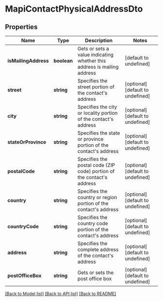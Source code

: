 # MapiContactPhysicalAddressDto

## Properties
Name | Type | Description | Notes
------------ | ------------- | ------------- | -------------
**isMailingAddress** | **boolean** | Gets or sets a value indicating whether this address is mailing address              | [default to undefined]
**street** | **string** | Specifies the street portion of the contact's address              | [optional] [default to undefined]
**city** | **string** | Specifies the city or locality portion of the contact's address              | [optional] [default to undefined]
**stateOrProvince** | **string** | Specifies the state or province portion of the contact's address              | [optional] [default to undefined]
**postalCode** | **string** | Specifies the postal code (ZIP code) portion of the contact's address              | [optional] [default to undefined]
**country** | **string** | Specifies the country or region portion of the contact's address              | [optional] [default to undefined]
**countryCode** | **string** | Specifies the country code portion of the contact's address              | [optional] [default to undefined]
**address** | **string** | Specifies the complete address of the contact's address              | [optional] [default to undefined]
**postOfficeBox** | **string** | Gets or sets the post office box              | [optional] [default to undefined]



[[Back to Model list]](README.md#documentation-for-models) [[Back to API list]](README.md#documentation-for-api-endpoints) [[Back to README]](README.md)
